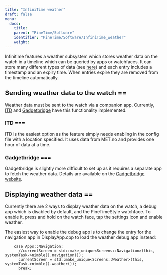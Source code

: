 ```yaml
---
title: "InfiniTime weather"
draft: false
menu:
  docs:
    title:
    parent: "PineTime/Software"
    identifier: "PineTime/Software/InfiniTime_weather"
    weight: 
---
```


Infinitime features a weather subsystem which stores weather data on the watch in a timeline which can be queried by apps or watchfaces. It can store many different types of data (see [here](https://github.com/InfiniTimeOrg/InfiniTime/blob/main/src/components/ble/weather/WeatherData.h)) and each entry includes a timestamp and an expiry time. When entries expire they are removed from the timeline automatically.

## Sending weather data to the watch ==

Weather data must be sent to the watch via a companion app. Currently, [ITD](https://gitea.elara.ws/Elara6331/itd) and [Gadgetbridge](https://www.gadgetbridge.org)  have this functionality implemented. 

### ITD ===
ITD is the easiest option as the feature simply needs enabling in the config file with a location specified. It uses data from MET.no and provides one hour of data at a time.

### Gadgetbridge ===
Gadgetbridge is slightly more difficult to set up as it requires a separate app to fetch the weather data. Details are available on the [Gadgetbridge website](https://gadgetbridge.org/basics/features/weather/).

## Displaying weather data ==

Currently there are 2 ways to display weather data on the watch, a debug app  which is disabled by default, and the PineTimeStyle watchface. To enable it, press and hold on the watch face, tap the settings icon and enable weather.

The easiest way to enable the debug app is to change the entry for the navigation app in DisplayApp.cpp to load the weather debug app instead:

```
    case Apps::Navigation:
      //currentScreen = std::make_unique<Screens::Navigation>(this, systemTask->nimble().navigation());
      currentScreen = std::make_unique<Screens::Weather>(this, systemTask->nimble().weather());
      break;
```
